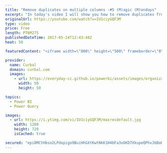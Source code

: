 ```yaml
---
title: "Remove duplicates on multiple columns -#5 (M)agic (M)ondays"
excerpt: "In today's video I will show you how to remove duplicates from multiple columns in Power Query.  It is very easy to use and it will save you some steps and workarounds.  Link to PowerBI file: http://gofile.me/2kEOD/IQIaYrz8k   Looking for a download file? Go to our Download Center: https://curbal.com/donwload-center"
originalUrl: https://youtube.com/watch?v=IU1ciyGQF3M
type: video
price: Free
length: PT6M27S
publishedDateTime: 2017-05-24T12:43:48Z
heat: 50

featuredContent: "<iframe width=\"800\" height=\"500\" frameborder=\"0\" src=\"https://www.youtube.com/embed/IU1ciyGQF3M\" allow=\"accelerometer; autoplay; encrypted-media; gyroscope; picture-in-picture\" allowfullscreen></iframe>"

provider:
  name: Curbal
  domain: curbal.com
  images:
    - url: https://everyday-cc.github.io/powerbi/assets/images/organizations/curbal.com-50x50.jpg
      width: 50
      height: 50

topics:
  - Power BI
  - Power Query

images:
  - url: https://i.ytimg.com/vi/IU1ciyGQF3M/maxresdefault.jpg
    width: 1280
    height: 720
    isCached: true

secured: "epi8MCtHbso2LPdopigo9BuiHhGXtKwtNkK1H4bFa3x6KD7XkupeQPhvJbBoK0BG1pGZBlpd4h0Dtph+PwlLvGf7CnXq4KkwFceR1wXn68/6M90G6G3WLUb5WLR/D55atQNhK0cztWcklmhCBaEEoB9aG11ZGm2Zyt6Pol+yChZFhAgOlwTKyrbHNQuDXatIqxmAaged7HnF/V0yTu9GUDbw/BLZSaOPI3/ee9kAA58u6pty1O3q92vFSSc2TdIuVr9u7zsd/E4YDIk2izYvUynW6xcF9j89E1xzF0WgEfpSCUHeTVH9E0avb/wDY+RhLCvsjDQThK23MzUPg6+frB0LmhU8ZE4SGChTDPhEfsuhPPw9//apivSNompW9n/XW663z+I+UG9NoNTydEwQ/u2sU5FMo9XH5TVa3tA0UYc=;gCtBm75OFI3kBjA69BfaZQ=="
---
```


